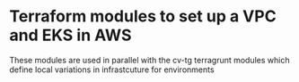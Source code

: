 # Terraform modules to set up a VPC and EKS in AWS

These modules are used in parallel with the cv-tg terragrunt modules which define local variations in
infrastcuture for environments


